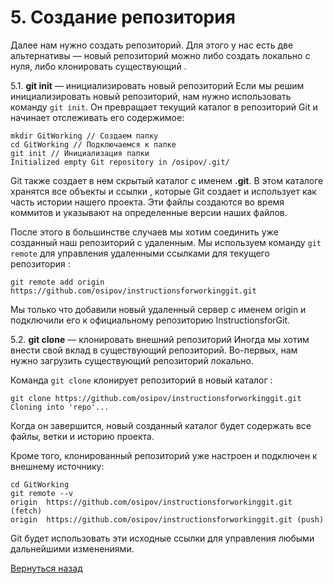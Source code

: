 # 5. Создание репозитория

Далее нам нужно создать репозиторий. Для этого у нас есть две альтернативы — новый репозиторий можно либо создать локально с нуля, либо клонировать существующий .

5.1. **git init** — инициализировать новый репозиторий
Если мы решим инициализировать новый репозиторий, нам нужно использовать команду `git init`. Он превращает текущий каталог в репозиторий Git и начинает отслеживать его содержимое:

```
mkdir GitWorking // Создаем папку
cd GitWorking // Подключаемся к папке
git init // Инициализация папки
Initialized empty Git repository in /osipov/.git/
```

Git также создает в нем скрытый каталог с именем **.git**. В этом каталоге хранятся все объекты и ссылки , которые Git создает и использует как часть истории нашего проекта. Эти файлы создаются во время коммитов и указывают на определенные версии наших файлов.

После этого в большинстве случаев мы хотим соединить уже созданный наш репозиторий с удаленным. Мы используем команду `git remote` для управления удаленными ссылками для текущего репозитория :
```
git remote add origin https://github.com/osipov/instructionsforworkinggit.git
```
Мы только что добавили новый удаленный сервер с именем origin и подключили его к официальному репозиторию InstructionsforGit.

5.2. **git clone** — клонировать внешний репозиторий
Иногда мы хотим внести свой вклад в существующий репозиторий. Во-первых, нам нужно загрузить существующий репозиторий локально.

Команда `git clone` клонирует репозиторий в новый каталог :
```
git clone https://github.com/osipov/instructionsforworkinggit.git
Cloning into 'repo'...
```
Когда он завершится, новый созданный каталог будет содержать все файлы, ветки и историю проекта.

Кроме того, клонированный репозиторий уже настроен и подключен к внешнему источнику:
```
cd GitWorking
git remote --v
origin  https://github.com/osipov/instructionsforworkinggit.git (fetch)
origin  https://github.com/osipov/instructionsforworkinggit.git (push)
```
Git будет использовать эти исходные ссылки для управления любыми дальнейшими изменениями.

[Вернуться назад](../readme.md)